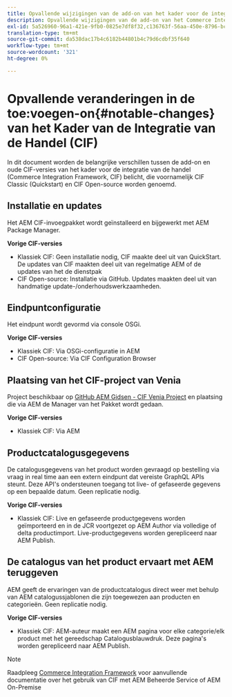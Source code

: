 ```yaml
---
title: Opvallende wijzigingen van de add-on van het kader voor de integratie van de handel (CIF)
description: Opvallende wijzigingen van de add-on van het Commerce Integration Framework (CIF) in vergelijking met de oude CIF-versies.
exl-id: 5a526960-96a1-421e-9fb0-0825e7df8f32,c136763f-56aa-450e-8796-bc84bf6c205d
translation-type: tm+mt
source-git-commit: da538dac17b4c6182b44801b4c79d6cdbf35f640
workflow-type: tm+mt
source-wordcount: '321'
ht-degree: 0%

---
```


# Opvallende veranderingen in de toe:voegen-on{#notable-changes} van het Kader van de Integratie van de Handel (CIF)

In dit document worden de belangrijke verschillen tussen de add-on en oude CIF-versies van het kader voor de integratie van de handel (Commerce Integration Framework, CIF) belicht, die voornamelijk CIF Classic (Quickstart) en CIF Open-source worden genoemd.

## Installatie en updates

Het AEM CIF-invoegpakket wordt geïnstalleerd en bijgewerkt met AEM Package Manager.

**Vorige CIF-versies**

* Klassiek CIF: Geen installatie nodig, CIF maakte deel uit van QuickStart. De updates van CIF maakten deel uit van regelmatige AEM of de updates van het de dienstpak
* CIF Open-source: Installatie via GitHub. Updates maakten deel uit van handmatige update-/onderhoudswerkzaamheden.

## Eindpuntconfiguratie

Het eindpunt wordt gevormd via console OSGi.

**Vorige CIF-versies**

* Klassiek CIF: Via OSGi-configuratie in AEM
* CIF Open-source: Via CIF Configuration Browser

## Plaatsing van het CIF-project van Venia

Project beschikbaar op [GitHub AEM Gidsen - CIF Venia Project](https://github.com/adobe/aem-cif-guides-venia) en plaatsing die via AEM de Manager van het Pakket wordt gedaan.

**Vorige CIF-versies**

* Klassiek CIF: Via AEM

## Productcatalogusgegevens

De catalogusgegevens van het product worden gevraagd op bestelling via vraag in real time aan een extern eindpunt dat vereiste GraphQL APIs steunt. Deze API&#39;s ondersteunen toegang tot live- of gefaseerde gegevens op een bepaalde datum. Geen replicatie nodig.

**Vorige CIF-versies**

* Klassiek CIF: Live en gefaseerde productgegevens worden geïmporteerd en in de JCR voortgezet op AEM Author via volledige of delta productimport. Live-productgegevens worden gerepliceerd naar AEM Publish.

## De catalogus van het product ervaart met AEM teruggeven

AEM geeft de ervaringen van de productcatalogus direct weer met behulp van AEM catalogussjablonen die zijn toegewezen aan producten en categorieën. Geen replicatie nodig.

**Vorige CIF-versies**

* Klassiek CIF: AEM-auteur maakt een AEM pagina voor elke categorie/elk product met het gereedschap Catalogusblauwdruk. Deze pagina&#39;s worden gerepliceerd naar AEM Publish.

>[!NOTE]
>
>Raadpleeg [Commerce Integration Framework](https://www.adobe.io/apis/experiencecloud/commerce-integration-framework/getting-started.html) voor aanvullende documentatie over het gebruik van CIF met AEM Beheerde Service of AEM On-Premise

